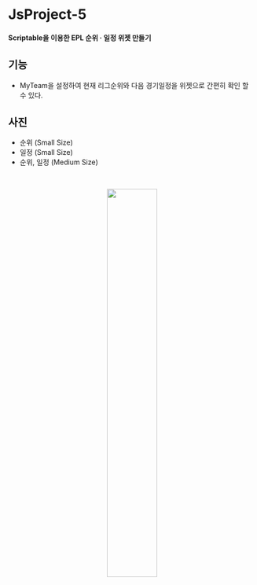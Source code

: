 # JsProject-5
#### Scriptable을 이용한 EPL 순위 · 일정 위젯 만들기

## 기능 
* MyTeam을 설정하여 현재 리그순위와 다음 경기일정을 위젯으로 간편히 확인 할 수 있다.


## 사진 
* 순위 (Small Size)
* 일정 (Small Size)
* 순위, 일정 (Medium Size)
</br>
<p align="center"><img src="https://user-images.githubusercontent.com/76520025/130637012-de130199-4a9a-49a5-9314-7c99a1ad3532.png" width="45%" height="45%"></p>
